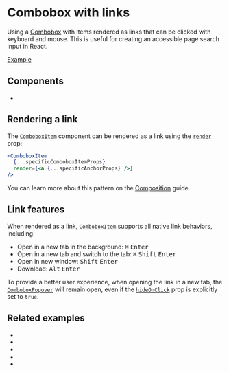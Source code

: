 # Combobox with links

<div data-description>

Using a [Combobox](/components/combobox) with items rendered as links that can be clicked with keyboard and mouse. This is useful for creating an accessible page search input in React.

</div>

<a href="./index.tsx" data-playground>Example</a>

## Components

<div data-cards="components">

- [](/components/combobox)

</div>

## Rendering a link

The [`ComboboxItem`](/reference/combobox-item) component can be rendered as a link using the [`render`](/apis/combobox-item#render) prop:

```jsx "render"
<ComboboxItem
  {...specificComboboxItemProps}
  render={<a {...specificAnchorProps} />}
/>
```

You can learn more about this pattern on the [Composition](/guide/composition) guide.

## Link features

When rendered as a link, [`ComboboxItem`](/reference/combobox-item) supports all native link behaviors, including:

- Open in a new tab in the background: <span class="whitespace-nowrap"><kbd>⌘</kbd> <kbd>Enter</kbd></span>
- Open in a new tab and switch to the tab: <span class="whitespace-nowrap"><kbd>⌘</kbd> <kbd>Shift</kbd> <kbd>Enter</kbd></span>
- Open in new window: <span class="whitespace-nowrap"><kbd>Shift</kbd> <kbd>Enter</kbd></span>
- Download: <span class="whitespace-nowrap"><kbd>Alt</kbd> <kbd>Enter</kbd></span>

<aside data-type="note" title="Hide on click">

To provide a better user experience, when opening the link in a new tab, the [`ComboboxPopover`](/reference/combobox-popover) will remain open, even if the [`hideOnClick`](/reference/combobox-item#hideonclick) prop is explicitly set to `true`.

</aside>

## Related examples

<div data-cards="examples">

- [](/examples/combobox-filtering)
- [](/examples/combobox-animated)
- [](/examples/combobox-group)
- [](/examples/combobox-cancel)
- [](/examples/combobox-disclosure)

</div>
